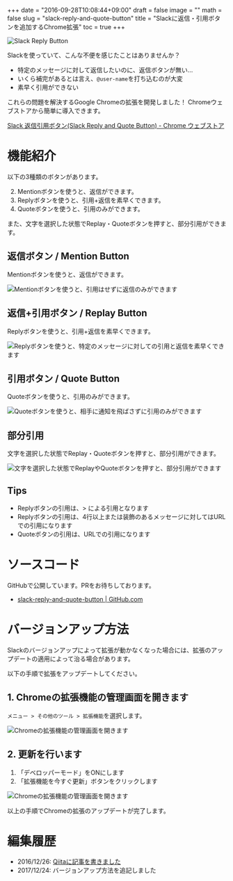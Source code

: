 +++
date = "2016-09-28T10:08:44+09:00"
draft = false
image = ""
math = false
slug = "slack-reply-and-quote-button"
title = "Slackに返信・引用ボタンを追加するChrome拡張"
toc = true
+++

<img alt="Slack Reply Button" src="/images/works/slack-reply-button/icon.png" class="right">

Slackを使っていて、こんな不便を感じたことはありませんか？

- 特定のメッセージに対して返信したいのに、返信ボタンが無い…
- いくら補完があるとは言え、`@user-name`を打ち込むのが大変
- 素早く引用ができない

これらの問題を解決するGoogle Chromeの拡張を開発しました！
Chromeウェブストアから簡単に導入できます。

<div class="read-more">
  <a href="https://chrome.google.com/webstore/detail/slack-%E8%BF%94%E4%BF%A1%E5%BC%95%E7%94%A8%E3%83%9C%E3%82%BF%E3%83%B3slack-reply/cechhipifmcinmnnjnlichjigoabokbg?hl=ja" class="btn btn-primary btn-outline">Slack 返信引用ボタン(Slack Reply and Quote Button) - Chrome ウェブストア</a>
</div>

# 機能紹介

以下の3種類のボタンがあります。

2. Mentionボタンを使うと、返信ができます。
1. Replyボタンを使うと、引用+返信を素早くできます。
3. Quoteボタンを使うと、引用のみができます。

また、文字を選択した状態でReplay・Quoteボタンを押すと、部分引用ができます。

## 返信ボタン / Mention Button

Mentionボタンを使うと、返信ができます。

![Mentionボタンを使うと、引用はせずに返信のみができます](/images/works/slack-reply-button/mention.gif)

## 返信+引用ボタン / Replay Button

Replyボタンを使うと、引用+返信を素早くできます。

![Replyボタンを使うと、特定のメッセージに対しての引用と返信を素早くできます](/images/works/slack-reply-button/replay.gif)

## 引用ボタン / Quote Button

Quoteボタンを使うと、引用のみができます。

![Quoteボタンを使うと、相手に通知を飛ばさずに引用のみができます](/images/works/slack-reply-button/quote.gif)

## 部分引用

文字を選択した状態でReplay・Quoteボタンを押すと、部分引用ができます。

![文字を選択した状態でReplayやQuoteボタンを押すと、部分引用ができます](/images/works/slack-reply-button/quote-sub.gif)

## Tips

- Replyボタンの引用は、> による引用となります
- Replyボタンの引用は、4行以上または装飾のあるメッセージに対してはURLでの引用になります
- Quoteボタンの引用は、URLでの引用になります

# ソースコード

GitHubで公開しています。PRをお待ちしております。

- [slack-reply-and-quote-button | GitHub.com](https://github.com/gam0022/slack-reply-and-quote-button)

# バージョンアップ方法

Slackのバージョンアップによって拡張が動かなくなった場合には、拡張のアップデートの適用によって治る場合があります。

以下の手順で拡張をアップデートしてください。

## 1. Chromeの拡張機能の管理画面を開きます

`メニュー > その他のツール > 拡張機能`を選択します。

![Chromeの拡張機能の管理画面を開きます](/images/works/slack-reply-button/update-1.png)

## 2. 更新を行います

1. 「デベロッパーモード」をONにします
2. 「拡張機能を今すぐ更新」ボタンをクリックします

![Chromeの拡張機能の管理画面を開きます](/images/works/slack-reply-button/update-2.png)

以上の手順でChromeの拡張のアップデートが完了します。

# 編集履歴

- 2016/12/26: [Qiitaに記事を書きました](http://qiita.com/gam0022/items/9cce1d118bc42dc0e212)
- 2017/12/24: バージョンアップ方法を追記しました
